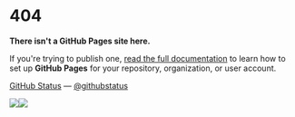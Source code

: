 # 404

**There isn't a GitHub Pages site here.**

If you're trying to publish one,
[read the full documentation](https://help.github.com/pages/)
to learn how to set up **GitHub Pages**
for your repository, organization, or user account.


[GitHub Status](https://githubstatus.com/) —
[@githubstatus](https://twitter.com/githubstatus)

[![](<Base64-Image-Removed>)](https://potat0ka.github.io/)[![](<Base64-Image-Removed>)](https://potat0ka.github.io/)